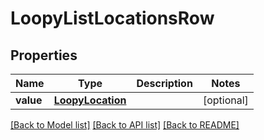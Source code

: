 # LoopyListLocationsRow

## Properties
Name | Type | Description | Notes
------------ | ------------- | ------------- | -------------
**value** | [**LoopyLocation**](LoopyLocation.md) |  | [optional] 

[[Back to Model list]](../README.md#documentation-for-models) [[Back to API list]](../README.md#documentation-for-api-endpoints) [[Back to README]](../README.md)


